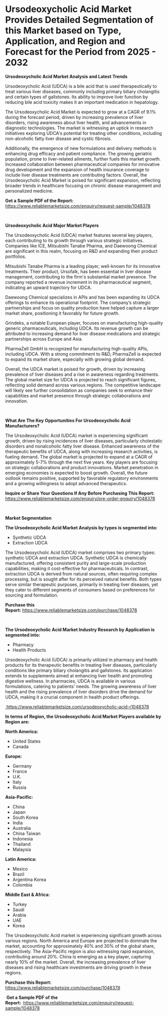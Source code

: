 <p><h1>Ursodeoxycholic Acid Market Provides Detailed Segmentation of this Market based on Type, Application, and Region and Forecast for the Period from 2025 - 2032</h1></p><p><strong>Ursodeoxycholic Acid Market Analysis and Latest Trends</strong></p>
<p><p>Ursodeoxycholic Acid (UDCA) is a bile acid that is used therapeutically to treat various liver diseases, commonly including primary biliary cholangitis and certain types of gallstones. Its ability to improve liver function by reducing bile acid toxicity makes it an important medication in hepatology.</p><p>The Ursodeoxycholic Acid Market is expected to grow at a CAGR of 9.1% during the forecast period, driven by increasing prevalence of liver disorders, rising awareness about liver health, and advancements in diagnostic technologies. The market is witnessing an uptick in research initiatives exploring UDCA's potential for treating other conditions, including non-alcoholic fatty liver disease and cystic fibrosis. </p><p>Additionally, the emergence of new formulations and delivery methods is enhancing drug efficacy and patient compliance. The growing geriatric population, prone to liver-related ailments, further fuels this market growth. Increased collaboration between pharmaceutical companies for innovative drug development and the expansion of health insurance coverage to include liver disease treatments are contributing factors. Overall, the Ursodeoxycholic Acid Market is poised for significant expansion, reflecting broader trends in healthcare focusing on chronic disease management and personalized medicine.</p></p>
<p><strong>Get a Sample PDF of the Report:&nbsp;</strong> <a href="https://www.reliablemarketsize.com/enquiry/request-sample/1048378?utm_campaign=3526&utm_medium=2&utm_source=Github&utm_content=ia&utm_term=19042025&utm_id=ursodeoxycholic-acid">https://www.reliablemarketsize.com/enquiry/request-sample/1048378</a></p>
<p>&nbsp;</p>
<p><strong>Ursodeoxycholic Acid Major Market Players</strong></p>
<p><p>The Ursodeoxycholic Acid (UDCA) market features several key players, each contributing to its growth through various strategic initiatives. Companies like ICE, Mitsubishi Tanabe Pharma, and Daewoong Chemical are significant in this realm, focusing on R&D and expanding their product portfolios.</p><p>Mitsubishi Tanabe Pharma is a leading player, well-known for its innovative treatments. Their product, Ursofalk, has been essential in liver disease management, contributing to the firm's substantial market presence. The company reported a revenue increment in its pharmaceutical segment, indicating an upward trajectory for UDCA.</p><p>Daewoong Chemical specializes in APIs and has been expanding its UDCA offerings to enhance its operational footprint. The company’s strategic partnerships and focus on quality production have helped capture a larger market share, positioning it favorably for future growth.</p><p>Grindeks, a notable European player, focuses on manufacturing high-quality generic pharmaceuticals, including UDCA. Its revenue growth can be attributed to increasing demand for liver disease medications and strategic partnerships across Europe and Asia.</p><p>PharmaZell GmbH is recognized for manufacturing high-quality APIs, including UDCA. With a strong commitment to R&D, PharmaZell is expected to expand its market share, especially with growing global demand.</p><p>Overall, the UDCA market is poised for growth, driven by increasing prevalence of liver diseases and a rise in awareness regarding treatments. The global market size for UDCA is projected to reach significant figures, reflecting solid demand across various regions. The competitive landscape will likely see further consolidation as companies seek to enhance their capabilities and market presence through strategic collaborations and innovation.</p></p>
<p>&nbsp;</p>
<p><strong>What Are The Key Opportunities For Ursodeoxycholic Acid Manufacturers?</strong></p>
<p><p>The Ursodeoxycholic Acid (UDCA) market is experiencing significant growth, driven by rising incidences of liver diseases, particularly cholestatic disorders and nonalcoholic fatty liver disease. Enhanced awareness of the therapeutic benefits of UDCA, along with increasing research activities, is fueling demand. The global market is projected to expand at a CAGR of approximately 5-7% through the next five years. Key players are focusing on strategic collaborations and product innovations. Market penetration in emerging economies is expected to boost growth. Overall, the future outlook remains positive, supported by favorable regulatory environments and a growing willingness to adopt advanced therapeutics.</p></p>
<p><strong>Inquire or Share Your Questions If Any Before Purchasing This Report:</strong> <a href="https://www.reliablemarketsize.com/enquiry/pre-order-enquiry/1048378?utm_campaign=3526&utm_medium=2&utm_source=Github&utm_content=ia&utm_term=19042025&utm_id=ursodeoxycholic-acid">https://www.reliablemarketsize.com/enquiry/pre-order-enquiry/1048378</a></p>
<p>&nbsp;</p>
<p><strong>Market Segmentation</strong></p>
<p><strong>The Ursodeoxycholic Acid Market Analysis by types is segmented into:</strong></p>
<p><ul><li>Synthetic UDCA</li><li>Extraction UDCA</li></ul></p>
<p><p>The Ursodeoxycholic Acid (UDCA) market comprises two primary types: synthetic UDCA and extraction UDCA. Synthetic UDCA is chemically manufactured, offering consistent purity and large-scale production capabilities, making it cost-effective for pharmaceuticals. In contrast, extraction UDCA is derived from natural sources, often requiring complex processing, but is sought after for its perceived natural benefits. Both types serve similar therapeutic purposes, primarily in treating liver diseases, yet they cater to different segments of consumers based on preferences for sourcing and formulation.</p></p>
<p><strong>Purchase this Report:&nbsp;</strong><a href="https://www.reliablemarketsize.com/purchase/1048378?utm_campaign=3526&utm_medium=2&utm_source=Github&utm_content=ia&utm_term=19042025&utm_id=ursodeoxycholic-acid">https://www.reliablemarketsize.com/purchase/1048378</a></p>
<p>&nbsp;</p>
<p><strong>The Ursodeoxycholic Acid Market Industry Research by Application is segmented into:</strong></p>
<p><ul><li>Pharmacy</li><li>Health Products</li></ul></p>
<p><p>Ursodeoxycholic Acid (UDCA) is primarily utilized in pharmacy and health products for its therapeutic benefits in treating liver diseases, particularly conditions like primary biliary cholangitis and gallstones. Its application extends to supplements aimed at enhancing liver health and promoting digestive wellness. In pharmacies, UDCA is available in various formulations, catering to patients' needs. The growing awareness of liver health and the rising prevalence of liver disorders drive the demand for UDCA, making it a crucial component in health product offerings.</p></p>
<p><a href="https://www.reliablemarketsize.com/ursodeoxycholic-acid-r1048378?utm_campaign=3526&utm_medium=2&utm_source=Github&utm_content=ia&utm_term=19042025&utm_id=ursodeoxycholic-acid">&nbsp;https://www.reliablemarketsize.com/ursodeoxycholic-acid-r1048378</a></p>
<p><strong>In terms of Region, the Ursodeoxycholic Acid Market Players available by Region are:</strong></p>
<p>
    <p> <strong> North America: </strong>
        <ul>
            <li>United States</li>
            <li>Canada</li>
        </ul>
        </p> 
    <p> <strong> Europe: </strong>
        <ul>
            <li>Germany</li>
            <li>France</li>
            <li>U.K.</li>
            <li>Italy</li>
            <li>Russia</li>
        </ul>
        </p> 
    <p> <strong> Asia-Pacific: </strong>
        <ul>
            <li>China</li>
            <li>Japan</li>
            <li>South Korea</li>
            <li>India</li>
            <li>Australia</li>
            <li>China Taiwan</li>
            <li>Indonesia</li>
            <li>Thailand</li>
            <li>Malaysia</li>
        </ul>
        </p> 
    <p> <strong> Latin America: </strong>
        <ul>
            <li>Mexico</li>
            <li>Brazil</li>
            <li>Argentina Korea</li>
            <li>Colombia</li>
        </ul>
        </p> 
    <p> <strong> Middle East & Africa: </strong>
        <ul>
            <li>Turkey</li>
            <li>Saudi</li>
            <li>Arabia</li>
            <li>UAE</li>
            <li>Korea</li>
        </ul>
    </p>
    </p>
<p><p>The Ursodeoxycholic Acid market is experiencing significant growth across various regions. North America and Europe are projected to dominate the market, accounting for approximately 40% and 30% of the global share, respectively. The Asia-Pacific region is also witnessing rapid expansion, contributing around 20%. China is emerging as a key player, capturing nearly 10% of the market. Overall, the increasing prevalence of liver diseases and rising healthcare investments are driving growth in these regions.</p></p>
<p><strong>Purchase this Report: </strong><a href="https://www.reliablemarketsize.com/purchase/1048378?utm_campaign=3526&utm_medium=2&utm_source=Github&utm_content=ia&utm_term=19042025&utm_id=ursodeoxycholic-acid">https://www.reliablemarketsize.com/purchase/1048378</a></p>
<p>&nbsp;<strong>Get a Sample PDF of the Report:&nbsp;&nbsp;</strong><a href="https://www.reliablemarketsize.com/enquiry/request-sample/1048378?utm_campaign=3526&utm_medium=2&utm_source=Github&utm_content=ia&utm_term=19042025&utm_id=ursodeoxycholic-acid">https://www.reliablemarketsize.com/enquiry/request-sample/1048378</a></p>
<p><strong></strong></p>
<p><p></p><p></p><p></p></p>